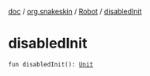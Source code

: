 [doc](../../index.md) / [org.snakeskin](../index.md) / [Robot](index.md) / [disabledInit](./disabled-init.md)

# disabledInit

`fun disabledInit(): `[`Unit`](https://kotlinlang.org/api/latest/jvm/stdlib/kotlin/-unit/index.html)